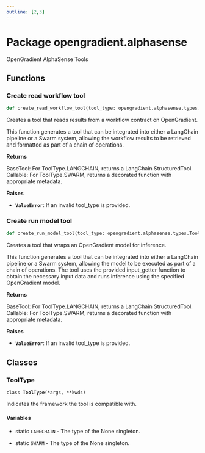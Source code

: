 ```yaml
---
outline: [2,3]
---
```


  

# Package opengradient.alphasense

OpenGradient AlphaSense Tools

## Functions

  

### Create read workflow tool 

```python
def create_read_workflow_tool(tool_type: opengradient.alphasense.types.ToolType, workflow_contract_address: str, tool_name: str, tool_description: str, output_formatter: Callable[..., str] = <function <lambda>>) ‑> Union[langchain_core.tools.base.BaseTool, Callable]
```

  

  
Creates a tool that reads results from a workflow contract on OpenGradient.

This function generates a tool that can be integrated into either a LangChain pipeline
or a Swarm system, allowing the workflow results to be retrieved and formatted as part
of a chain of operations.
  

**Returns**

BaseTool: For ToolType.LANGCHAIN, returns a LangChain StructuredTool.
Callable: For ToolType.SWARM, returns a decorated function with appropriate metadata.

**Raises**

* **`ValueError`**: If an invalid tool_type is provided.

  

  

### Create run model tool 

```python
def create_run_model_tool(tool_type: opengradient.alphasense.types.ToolType, model_cid: str, tool_name: str, input_getter: Callable, output_formatter: Callable[..., str] = <function <lambda>>, input_schema: Optional[Type[pydantic.main.BaseModel]] = None, tool_description: str = 'Executes the given ML model', inference_mode: opengradient.types.InferenceMode = InferenceMode.VANILLA) ‑> Union[langchain_core.tools.base.BaseTool, Callable]
```

  

  
Creates a tool that wraps an OpenGradient model for inference.

This function generates a tool that can be integrated into either a LangChain pipeline
or a Swarm system, allowing the model to be executed as part of a chain of operations.
The tool uses the provided input_getter function to obtain the necessary input data and
runs inference using the specified OpenGradient model.
  

**Returns**

BaseTool: For ToolType.LANGCHAIN, returns a LangChain StructuredTool.
Callable: For ToolType.SWARM, returns a decorated function with appropriate metadata.

**Raises**

* **`ValueError`**: If an invalid tool_type is provided.

  

## Classes
    

###  ToolType

<code>class <b>ToolType</b>(*args, **kwds)</code>

  

  
Indicates the framework the tool is compatible with.
  

#### Variables

  
    
* static `LANGCHAIN` - The type of the None singleton.
    
* static `SWARM` - The type of the None singleton.